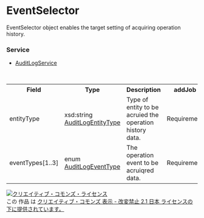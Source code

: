 # EventSelector
EventSelector object enables the target setting of acquiring operation history.
  
### Service
+ [AuditLogService](../services/AuditLogService.md)
 
<table>
 <tr>
  <th>Field</th>
  <th>Type</th>
  <th>Description</th>
  <th>addJob</th>
 </tr>
 <tr>
  <td>entityType</td>
  <td>xsd:string<br><a href="AuditLogEntityType.md">AuditLogEntityType</a></td>
  <td>Type of entity to be acruied the operation history data.</td>
  <td>Requirement</td>
 </tr>
 <tr>
  <td>eventTypes[1..3]</td>
  <td>enum<br><a href="AuditLogEventType.md">AuditLogEventType</a></td>
  <td>The operation event to be acruiqred data.</td>
  <td>Requirement</td>
 </tr>
 </table>
   
<a rel="license" href="http://creativecommons.org/licenses/by-nd/2.1/jp/"><img alt="クリエイティブ・コモンズ・ライセンス" style="border-width:0" src="https://i.creativecommons.org/l/by-nd/2.1/jp/88x31.png" /></a><br />この 作品 は <a rel="license" href="http://creativecommons.org/licenses/by-nd/2.1/jp/">クリエイティブ・コモンズ 表示 - 改変禁止 2.1 日本 ライセンスの下に提供されています。</a>
